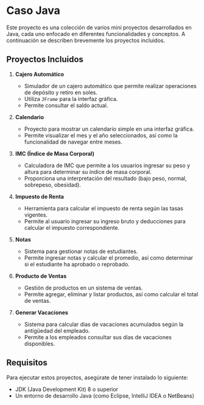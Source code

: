 # Caso Java

Este proyecto es una colección de varios mini proyectos desarrollados en Java, cada uno enfocado en diferentes funcionalidades y conceptos. A continuación se describen brevemente los proyectos incluidos.

## Proyectos Incluidos

1. **Cajero Automático**
   - Simulador de un cajero automático que permite realizar operaciones de depósito y retiro en soles.
   - Utiliza `JFrame` para la interfaz gráfica.
   - Permite consultar el saldo actual.

2. **Calendario**
   - Proyecto para mostrar un calendario simple en una interfaz gráfica.
   - Permite visualizar el mes y el año seleccionados, así como la funcionalidad de navegar entre meses.

3. **IMC (Índice de Masa Corporal)**
   - Calculadora de IMC que permite a los usuarios ingresar su peso y altura para determinar su índice de masa corporal.
   - Proporciona una interpretación del resultado (bajo peso, normal, sobrepeso, obesidad).

4. **Impuesto de Renta**
   - Herramienta para calcular el impuesto de renta según las tasas vigentes.
   - Permite al usuario ingresar su ingreso bruto y deducciones para calcular el impuesto correspondiente.

5. **Notas**
   - Sistema para gestionar notas de estudiantes.
   - Permite ingresar notas y calcular el promedio, así como determinar si el estudiante ha aprobado o reprobado.

6. **Producto de Ventas**
   - Gestión de productos en un sistema de ventas.
   - Permite agregar, eliminar y listar productos, así como calcular el total de ventas.

7. **Generar Vacaciones**
   - Sistema para calcular días de vacaciones acumulados según la antigüedad del empleado.
   - Permite a los empleados consultar sus días de vacaciones disponibles.

## Requisitos

Para ejecutar estos proyectos, asegúrate de tener instalado lo siguiente:

- JDK (Java Development Kit) 8 o superior
- Un entorno de desarrollo Java (como Eclipse, IntelliJ IDEA o NetBeans)
